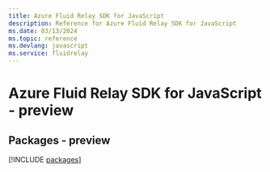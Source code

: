 ```yaml
---
title: Azure Fluid Relay SDK for JavaScript
description: Reference for Azure Fluid Relay SDK for JavaScript
ms.date: 03/13/2024
ms.topic: reference
ms.devlang: javascript
ms.service: fluidrelay
---
```

# Azure Fluid Relay SDK for JavaScript - preview
## Packages - preview
[!INCLUDE [packages](fluid-relay-index.md)]